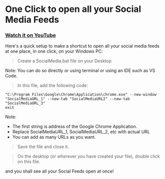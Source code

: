 # One Click to open all your Social Media Feeds

### [Watch it on YouTube](https://youtube.com/shorts/8CsQZFo_TNI?si=2ZKPdWNOkQdE8Zwt)

Here's a quick setup to make a shortcut to open all your social media feeds at one place, in one click, on your Windows PC:

> Create a SocialMedia.bat file on your Desktop

Note: You can do so directly or using terminal or using an IDE such as VS Code.

> In this file, add the following code:

```
"C:\Program Files\Google\Chrome\Application\chrome.exe" --new-window "SocialMediaURL_1" --new-tab "SocialMediaURL2" --new-tab "SocialMediaURL_3"
exit
```

Note:

-   The first string is address of the Google Chrome Application.
-   Replace SocialMediaURL_1, SocialMediaURL_2, etc with actual URL
-   You can add as many URLs as you want.

> Save the file and close it.

> On the desktop (or wherever you have created your file), double click on this file.

and you shall see all your Social Feeds open at once!
